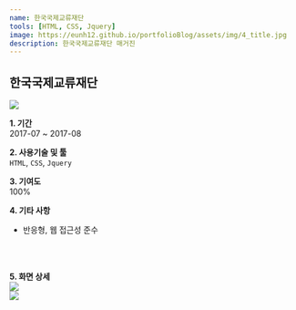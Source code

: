 ```yaml
---
name: 한국국제교류재단
tools: [HTML, CSS, Jquery]
image: https://eunh12.github.io/portfolioBlog/assets/img/4_title.jpg
description: 한국국제교류재단 매거진  
---
```


## 한국국제교류재단  
![](https://eunh12.github.io/portfolioBlog/assets/img/4_title.jpg)  
  
**1. 기간**   
2017-07 ~ 2017-08   
  
**2. 사용기술 및 툴**   
`HTML`, `CSS`, `Jquery`   
  
**3. 기여도**   
100%   
   
**4. 기타 사항**   
- 반응형, 웹 접근성 준수   
   
<br>    
<br>  

**5. 화면 상세**   
![](https://eunh12.github.io/portfolioBlog/assets/img/4_cont.jpg)  
![](https://eunh12.github.io/portfolioBlog/assets/img/4_cont2.jpg)  
  
